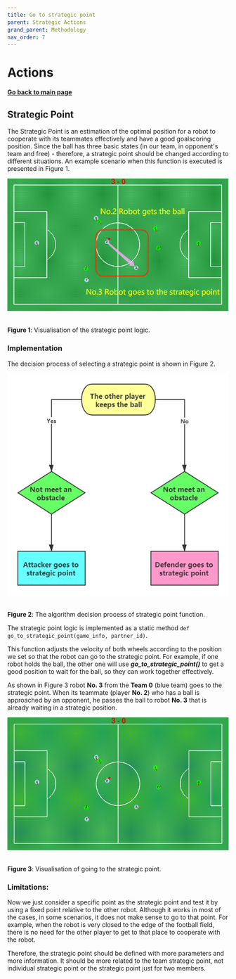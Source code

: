 ```yaml
---
title: Go to strategic point
parent: Strategic Actions
grand_parent: Methodology
nav_order: 7
---
```


# **Actions**

**[Go back to main page](../../Documentation.md)**

## Strategic Point

The Strategic Point is an estimation of the optimal position for a robot to cooperate with its teammates effectively and have a good goalscoring position. 
Since the ball has three basic states (in our team, in opponent's team and free) - therefore, a strategic point should be changed according to different situations. 
An example scenario when this function is executed is presented in Figure 1.

<p align="center">
   <img src="../../Images/Go_To_Strategic_Point.png" /><br><br>
</p>

__Figure 1__: Visualisation of the strategic point logic.


### Implementation

The decision process of selecting a strategic point is shown in Figure 2.

<p align="center">
   <img src="../../Images/Go_To_Strategic_Point_flow.png" /><br><br>
</p>

__Figure 2__: The algorithm decision process of strategic point function.

The strategic point logic is implemented as a static method ```def go_to_strategic_point(game_info, partner_id)```.

This function adjusts the velocity of both wheels according to the position we set so that the robot can go to the strategic point. For example, if one robot holds the ball, the other one will use ***go_to_strategic_point()*** to get a good position to wait for the ball, so they can work together effectively.

As shown in Figure 3 robot **No. 3** from the **Team 0** (blue team) goes to the strategic point. When its teammate (player **No. 2**) who has a ball is approached by an opponent, he passes the ball to robot **No. 3** that is already waiting in a strategic position.

<p align="center">
   <img src="../../Images/Go_To_Strategic_Point.gif" /><br><br>
</p>

__Figure 3__: Visualisation of going to the strategic point.


### Limitations:

Now we just consider a specific point as the strategic point and test it by using a fixed point relative to the other robot. 
Although it works in most of the cases, in some scenarios, it does not make sense to go to that point. 
For example, when the robot is very closed to the edge of the football field, there is no need for the other player to get to that place to cooperate with the robot. 

Therefore, the strategic point should be defined with more parameters and more information. It should be more related to the team strategic point, not individual strategic point or the strategic point just for two members.